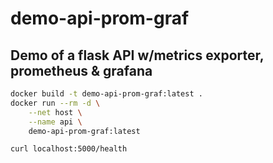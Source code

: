 # demo-api-prom-graf

## Demo of a flask API w/metrics exporter, prometheus & grafana

```bash
docker build -t demo-api-prom-graf:latest .
docker run --rm -d \
    --net host \
    --name api \
    demo-api-prom-graf:latest

curl localhost:5000/health
```

